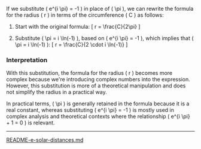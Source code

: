 If we substitute \( e^{i \pi} = -1 \) in place of \( \pi \), we can rewrite the formula for the radius \( r \) in terms of the circumference \( C \) as follows:

1. Start with the original formula:
   \[
   r = \frac{C}{2\pi}
   \]

2. Substitute \( \pi = i \ln(-1) \), based on \( e^{i \pi} = -1 \), which implies that \( \pi = i \ln(-1) \):
   \[
   r = \frac{C}{2 \cdot i \ln(-1)}
   \]

### Interpretation
With this substitution, the formula for the radius \( r \) becomes more complex because we're introducing complex numbers into the expression. However, this substitution is more of a theoretical manipulation and does not simplify the radius in a practical way.

In practical terms, \( \pi \) is generally retained in the formula because it is a real constant, whereas substituting \( e^{i \pi} = -1 \) is mostly used in complex analysis and theoretical contexts where the relationship \( e^{i \pi} + 1 = 0 \) is relevant.


---

[README-e-solar-distances.md](https://t2m.io/3SknVKF)
